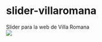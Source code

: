 # slider-villaromana
Slider para la web de Villa Romana<br>
<img src="https://i.imgur.com/ItkQ11F.jpg">
